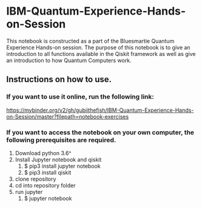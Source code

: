 # IBM-Quantum-Experience-Hands-on-Session
This notebook is constructed as a part of the Bluesmartie Quantum Experience Hands-on session. The purpose of this notebook is to give an introduction to all functions available in the Qiskit framework as well as give an introduction to how Quantum Computers work. 

## Instructions on how to use.

### If you want to use it online, run the following link:
https://mybinder.org/v2/gh/gubiithefish/IBM-Quantum-Experience-Hands-on-Session/master?filepath=notebook-exercises

### If you want to access the notebook on your own computer, the following prerequisites are required.
1. Download python 3.6^
2. Install Jupyter notebook and qiskit
   1. $ pip3 install jupyter notebook
   2. $ pip3 install qiskit
3. clone repository
4. cd into repository folder
5. run jupyter
   1. $ jupyter notebook
